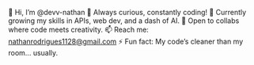 👋 Hi, I’m @devv-nathan
👀 Always curious, constantly coding!
🌱 Currently growing my skills in APIs, web dev, and a dash of AI.
💞️ Open to collabs where code meets creativity.
📫 Reach me: nathanrodrigues1128@gmail.com
⚡ Fun fact: My code’s cleaner than my room... usually.
<!---
devv-nathan/devv-nathan is a ✨ special ✨ repository because its `README.md` (this file) appears on your GitHub profile.
You can click the Preview link to take a look at your changes.
--->
